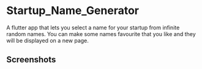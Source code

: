 # Startup_Name_Generator

A flutter app that lets you select a name for your startup from infinite random names. You can make some names favourite that you like and they will be displayed on a new page. 

## Screenshots
